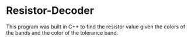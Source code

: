 # Resistor-Decoder
This program was built in C++ to find the resistor value given the colors of the bands and the color of the tolerance band.
